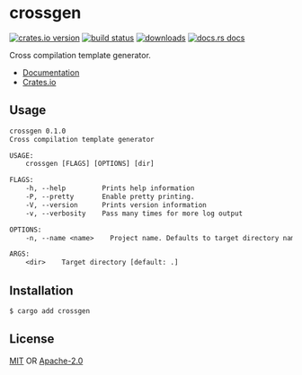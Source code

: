 # crossgen
[![crates.io version][1]][2] [![build status][3]][4]
[![downloads][5]][6] [![docs.rs docs][7]][8]

Cross compilation template generator.

- [Documentation][8]
- [Crates.io][2]

## Usage
```txt
crossgen 0.1.0
Cross compilation template generator

USAGE:
    crossgen [FLAGS] [OPTIONS] [dir]

FLAGS:
    -h, --help         Prints help information
    -P, --pretty       Enable pretty printing.
    -V, --version      Prints version information
    -v, --verbosity    Pass many times for more log output

OPTIONS:
    -n, --name <name>    Project name. Defaults to target directory name

ARGS:
    <dir>    Target directory [default: .]
```

## Installation
```sh
$ cargo add crossgen
```

## License
[MIT](./LICENSE-MIT) OR [Apache-2.0](./LICENSE-APACHE)

[1]: https://img.shields.io/crates/v/crossgen.svg?style=flat-square
[2]: https://crates.io/crates/crossgen
[3]: https://img.shields.io/travis/yoshuawuyts/crossgen.svg?style=flat-square
[4]: https://travis-ci.org/yoshuawuyts/crossgen
[5]: https://img.shields.io/crates/d/crossgen.svg?style=flat-square
[6]: https://crates.io/crates/crossgen
[7]: https://img.shields.io/badge/docs-latest-blue.svg?style=flat-square
[8]: https://docs.rs/crossgen

